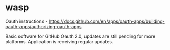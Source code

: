 # wasp
 
Oauth instructions -
https://docs.github.com/en/apps/oauth-apps/building-oauth-apps/authorizing-oauth-apps

Basic software for GitHub Oauth 2.0, updates are still pending for more platforms.
Application is receiving regular updates.
